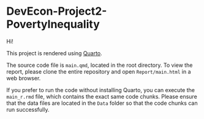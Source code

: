 # DevEcon-Project2-PovertyInequality
Hi!

This project is rendered using [Quarto](https://quarto.org/).

The source code file is `main.qmd`, located in the root directory. To view the
report, please clone the entire repository and open `Report/main.html` in a web
browser.

If you prefer to run the code without installing Quarto, you can execute the
`main_r.rmd` file, which contains the exact same code chunks. Please ensure that
the data files are located in the `Data` folder so that the code chunks can run
successfully.
